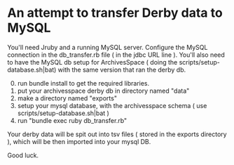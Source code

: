# An attempt to transfer Derby data to MySQL

You'll need Jruby and a running MySQL server.
Configure the MySQL connection in the db_transfer.rb file ( in the jdbc URL line ).
You'll also need to have the MySQL db setup for ArchivesSpace ( doing the
scripts/setup-database.sh|bat) with the same version that ran the derby db. 


0. run bundle install to get the required libraries.
1. put your archivesspace derby db in directory named "data"
2. make a directory named "exports"
3. setup your mysql database, with the archivesspace schema ( use  scripts/setup-database.sh|bat )
5. run "bundle exec ruby db_transfer.rb"

Your derby data will be spit out into tsv files ( stored in the exports directory ), which will be then imported into your mysql DB.

Good luck.

